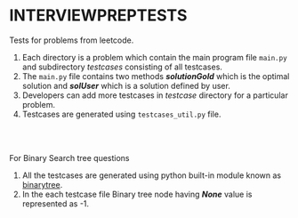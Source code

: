 # INTERVIEWPREPTESTS

Tests for problems from leetcode.

1. Each directory is a problem which contain the main program file `main.py` and subdirectory *testcases* consisting of all testcases.
2. The `main.py` file contains two methods ***solutionGold*** which is the optimal solution and ***solUser*** which is a solution defined by user.
3. Developers can add more testcases in *testcase* directory for a particular problem.
4. Testcases are generated using `testcases_util.py` file.

 <br>
 </br>

For Binary Search tree questions
1. All the testcases are generated using python built-in module known as [binarytree](https://www.geeksforgeeks.org/binarytree-module-in-python/).
2. In the each testcase file Binary tree node having ***None*** value is represented as -1.
